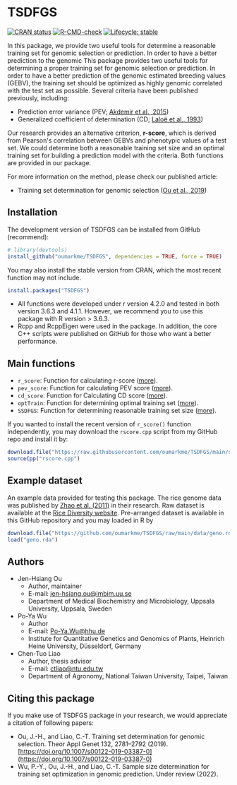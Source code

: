 
# TSDFGS

<!-- badges: start -->
[![CRAN status](https://www.r-pkg.org/badges/version/TSDFGS)](https://CRAN.R-project.org/package=TSDFGS)
[![R-CMD-check](https://github.com/oumarkme/TSDFGS/actions/workflows/R-CMD-check.yaml/badge.svg)](https://github.com/oumarkme/TSDFGS/actions/workflows/R-CMD-check.yaml)
[![Lifecycle: stable](https://img.shields.io/badge/lifecycle-stable-brightgreen.svg)](https://lifecycle.r-lib.org/articles/stages.html#stable)
<!-- badges: end -->

In this package, we provide two useful tools for determine a reasonable training set for genomic selection or prediction. In order to have a better prediction to the genomic This package provides two useful tools for determining a proper training set for genomic selection or prediction. In order to have a better prediction of the genomic estimated breeding values (GEBV), the training set should be optimized as highly genomic correlated with the test set as possible. Several criteria have been published previously, including:

- Prediction error variance (PEV; [Akdemir et al., 2015](https://doi.org/10.1186/s12711-015-0116-6))
- Generalized coefficient of determination (CD; [Laloë et al., 1993](https://doi.org/10.1186/1297-9686-28-4-359))

Our research provides an alternative criterion, **r-score**, which is derived from Pearson's correlation between GEBVs and phenotypic values of a test set. We could determine both a reasonable training set size and an optimal training set for building a prediction model with the criteria. Both functions are provided in our package.

For more information on the method, please check our published article:

- Training set determination for genomic selection ([Ou et al., 2019](https://doi.org/10.1007/s00122-019-03387-0))


## Installation

The development version of TSDFGS can be installed from GitHub (recommend):

``` r
# library(devtools)
install_github("oumarkme/TSDFGS", dependencies = TRUE, force = TRUE)
```

You may also install the stable version from CRAN, which the most recent function may not include.

``` r
install.packages("TSDFGS")
```

- All functions were developed under r version 4.2.0 and tested in both version 3.6.3 and 4.1.1. However, we recommend you to use this package with R version > 3.6.3.
- Rcpp and RcppEigen were used in the package. In addition, the core C++ scripts were published on GitHub for those who want a better performance.


## Main functions

- `r_score`: Function for calculating r-score ([more](https://www.oumark.me/TSDFGS/reference/r_score.html)).
- `pev_score`: Function for calculating PEV score ([more](https://www.oumark.me/TSDFGS/reference/pev_score.html)).
- `cd_score`: Function for Calculating CD score ([more](https://www.oumark.me/TSDFGS/reference/cd_score.html)).
- `optTrain`: Function for determining optimal training set ([more](https://www.oumark.me/TSDFGS/reference/optTrain.html)).
- `SSDFGS`: Function for determining reasonable training set size ([more](https://www.oumark.me/TSDFGS/reference/SSDFGS.html)).

If you wanted to install the recent version of `r_score()` function independently, you may download the `rscore.cpp` script from my GitHub repo and install it by:
``` r
download.file("https://raw.githubusercontent.com/oumarkme/TSDFGS/main/src/rscore.cpp", "rscore.cpp")
sourceCpp("rscore.cpp")
```

## Example dataset
An example data provided for testing this package. The rice genome data was published by [Zhao et al. (2011)](https://doi.org/10.1038/ncomms1467) in their research. Raw dataset is available at the [Rice Diversity website](http://www.ricediversity.org/data/). Pre-arranged dataset is available in this GitHub repository and you may loaded in R by

``` r
download.file("https://github.com/oumarkme/TSDFGS/raw/main/data/geno.rda", "geno.rda")
load("geno.rda")
```

## Authors

- Jen-Hsiang Ou
    - Author, maintainer
    - E-mail: jen-hsiang.ou@imbim.uu.se
    - Department of Medical Biochemistry and Microbiology, Uppsala University, Uppsala, Sweden
- Po-Ya Wu
    - Author
    - E-mail: Po-Ya.Wu@hhu.de
    - Institute for Quantitative Genetics and Genomics of Plants, Heinrich Heine University, Düsseldorf, Germany
- Chen-Tuo Liao
    - Author, thesis advisor
    - E-mail: ctliao@ntu.edu.tw
    - Department of Agronomy, National Taiwan University, Taipei, Taiwan

    
## Citing this package

If you make use of TSDFGS package in your research, we would appreciate a citation of following papers:

- Ou, J.-H., and Liao, C.-T. Training set determination for genomic selection. Theor Appl Genet 132, 2781–2792 (2019). [https://doi.org/10.1007/s00122-019-03387-0](https://doi.org/10.1007/s00122-019-03387-0)
- Wu, P.-Y., Ou, J.-H., and Liao, C.-T. Sample size determination for training set optimization in genomic prediction. Under review (2022).